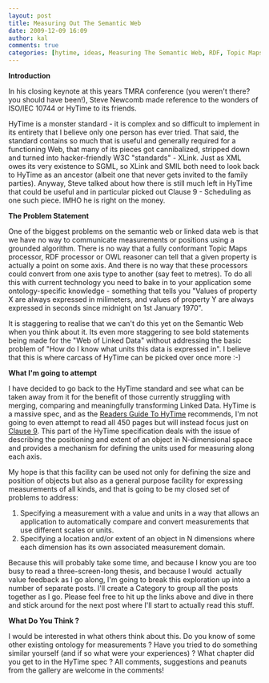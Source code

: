 ```yaml
---
layout: post
title: Measuring Out The Semantic Web
date: 2009-12-09 16:09
author: kal
comments: true
categories: [hytime, ideas, Measuring The Semantic Web, RDF, Topic Maps]
---
```

<strong>Introduction</strong>

In his closing keynote at this years TMRA conference (you weren't there? you should have been!), Steve Newcomb made reference to the wonders of ISO/IEC 10744 or HyTime to its friends.

HyTime is a monster standard - it is complex and so difficult to implement in its entirety that I believe only one person has ever tried. That said, the standard contains so much that is useful and generally required for a functioning Web, that many of its pieces got cannibalized, stripped down and turned into hacker-friendly W3C "standards" - XLink. Just as XML owes its very existence to SGML, so XLink and SMIL both need to look back to HyTime as an ancestor (albeit one that never gets invited to the family parties). Anyway, Steve talked about how there is still much left in HyTime that could be useful and in particular picked out Clause 9 - Scheduling as one such piece. IMHO he is right on the money.

<strong>The Problem Statement</strong>

One of the biggest problems on the semantic web or linked data web is that we have no way to communicate measurements or positions using a grounded algorithm. There is no way that a fully conformant Topic Maps processor, RDF processor or OWL reasoner can tell that a given property is actually a point on some axis. And there is no way that these processors could convert from one axis type to another (say feet to metres). To do all this with current technology you need to bake in to your application some ontology-specific knowledge - something that tells you "Values of property X are always expressed in milimeters, and values of property Y are always expressed in seconds since midnight on 1st January 1970".

It is staggering to realise that we can't do this yet on the Semantic Web when you think about it. Its even more staggering to see bold statements being made for the "Web of Linked Data" without addressing the basic problem of "How do I know what units this data is expressed in". I believe that this is where carcass of HyTime can be picked over once more :-)

<strong>What I'm going to attempt</strong>

I have decided to go back to the HyTime standard and see what can be taken away from it for the benefit of those currently struggling with merging, comparing and meaningfully transforming Linked Data. HyTime is a massive spec, and as the <a title="A Reader's Guide to the HyTime Standard" href="http://www.hytime.org/papers/htguide.html">Readers Guide To HyTime</a> recommends, I'm not going to even attempt to read all 450 pages but will instead focus just on <a title="ISO/IEC 10744 Draft" href="http://www1.y12.doe.gov/capabilities/sgml/wg8/document/n1920/html/clause-9.html">Clause 9</a>. This part of the HyTime specification deals with the issue of describing the positioning and extent of an object in N-dimensional space and provides a mechanism for defining the units used for measuring along each axis.

My hope is that this facility can be used not only for defining the size and position of objects but also as a general purpose facility for expressing measurements of all kinds, and that is going to be my closed set of problems to address:
<ol>
	<li>Specifying a measurement with a value and units in a way that allows an application to automatically compare and convert measurements that use different scales or units.</li>
	<li>Specifying a location and/or extent of an object in N dimensions where each dimension has its own associated measurement domain.</li>
</ol>
Because this will probably take some time, and because I know you are too busy to read a three-screen-long thesis, and because I would  actually value feedback as I go along, I'm going to break this exploration up into a number of separate posts. I'll create a Category to group all the posts together as I go. Please feel free to hit up the links above and dive in there and stick around for the next post where I'll start to actually read this stuff.

<strong>What Do You Think ?</strong>

I would be interested in what others think about this. Do you know of some other existing ontology for measurements ? Have you tried to do something similar yourself (and if so what were your experiences) ? What chapter did you get to in the HyTime spec ? All comments, suggestions and peanuts from the gallery are welcome in the comments!

